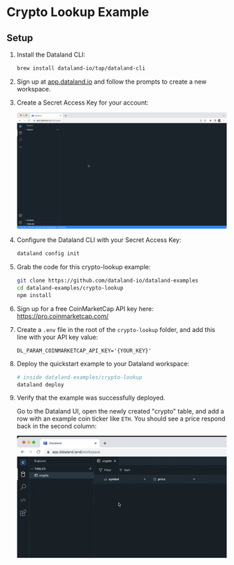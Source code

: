 # Crypto Lookup Example

## Setup

1. Install the Dataland CLI:

   ```sh
   brew install dataland-io/tap/dataland-cli
   ```

2. Sign up at [app.dataland.io](https://app.dataland.io/) and follow the prompts to create a new workspace.

3. Create a Secret Access Key for your account:

   ![Create secret access key](assets/create-secret-access-key-22-05-17.gif)

4. Configure the Dataland CLI with your Secret Access Key:

   ```sh
   dataland config init
   ```

5. Grab the code for this crypto-lookup example:

   ```sh
   git clone https://github.com/dataland-io/dataland-examples
   cd dataland-examples/crypto-lookup
   npm install
   ```

6. Sign up for a free CoinMarketCap API key here: https://pro.coinmarketcap.com/

7. Create a `.env` file in the root of the `crypto-lookup` folder, and add this line with your API key value:

   ```
   DL_PARAM_COINMARKETCAP_API_KEY='{YOUR_KEY}'
   ```

8. Deploy the quickstart example to your Dataland workspace:

   ```sh
   # inside dataland-examples/crypto-lookup
   dataland deploy
   ```

9. Verify that the example was successfully deployed.

   Go to the Dataland UI, open the newly created "crypto" table, and add a row with an example coin ticker like `ETH`. You should see a price respond back in the second column:

   ![Crypto lookup end state](assets/crypto-lookup-end-state-2022-08-05.gif)
